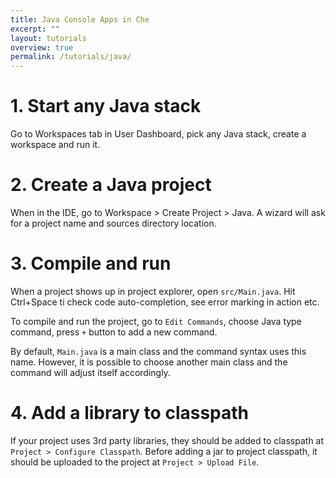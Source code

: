 ```yaml
---
title: Java Console Apps in Che
excerpt: ""
layout: tutorials
overview: true
permalink: /tutorials/java/
---
```

# 1. Start any Java stack  
Go to Workspaces tab in User Dashboard, pick any Java stack, create a workspace and run it.
# 2. Create a Java project  
When in the IDE, go to Workspace > Create Project > Java. A wizard will ask for a project name and sources directory location.
# 3. Compile and run  
When a project shows up in project explorer, open `src/Main.java`. Hit Ctrl+Space ti check code auto-completion, see error marking in action etc.

To compile and run the project, go to `Edit Commands`, choose Java type command, press `+` button to add a new command.

By default, `Main.java` is a main class and the command syntax uses this name. However, it is possible to choose another main class and the command will adjust itself accordingly.
# 4. Add a library to classpath  
If your project uses 3rd party libraries, they should be added to classpath at `Project > Configure Classpath`. Before adding a jar to project classpath, it should be uploaded to the project at `Project > Upload File`.

